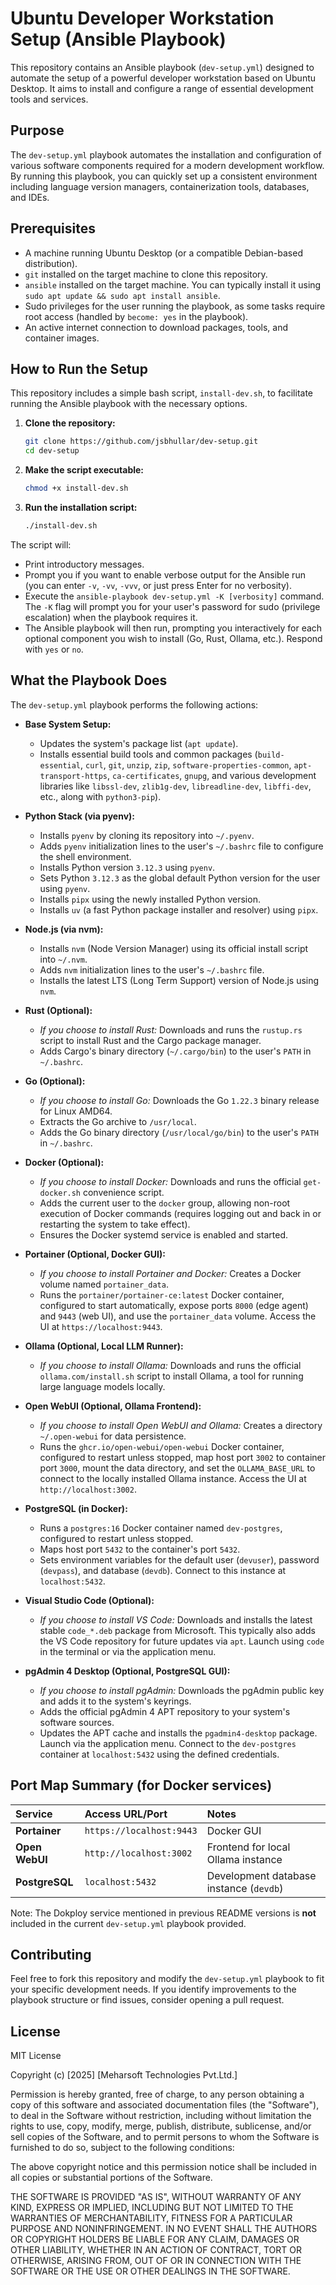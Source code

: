 # Ubuntu Developer Workstation Setup (Ansible Playbook)

This repository contains an Ansible playbook (`dev-setup.yml`) designed to automate the setup of a powerful developer workstation based on Ubuntu Desktop. It aims to install and configure a range of essential development tools and services.

## Purpose

The `dev-setup.yml` playbook automates the installation and configuration of various software components required for a modern development workflow. By running this playbook, you can quickly set up a consistent environment including language version managers, containerization tools, databases, and IDEs.

## Prerequisites

*   A machine running Ubuntu Desktop (or a compatible Debian-based distribution).
*   `git` installed on the target machine to clone this repository.
*   `ansible` installed on the target machine. You can typically install it using `sudo apt update && sudo apt install ansible`.
*   Sudo privileges for the user running the playbook, as some tasks require root access (handled by `become: yes` in the playbook).
*   An active internet connection to download packages, tools, and container images.

## How to Run the Setup

This repository includes a simple bash script, `install-dev.sh`, to facilitate running the Ansible playbook with the necessary options.

1.  **Clone the repository:**
    ```bash
    git clone https://github.com/jsbhullar/dev-setup.git
    cd dev-setup
    ```

2.  **Make the script executable:**
    ```bash
    chmod +x install-dev.sh
    ```

3.  **Run the installation script:**
    ```bash
    ./install-dev.sh
    ```

The script will:
*   Print introductory messages.
*   Prompt you if you want to enable verbose output for the Ansible run (you can enter `-v`, `-vv`, `-vvv`, or just press Enter for no verbosity).
*   Execute the `ansible-playbook dev-setup.yml -K [verbosity]` command. The `-K` flag will prompt you for your user's password for sudo (privilege escalation) when the playbook requires it.
*   The Ansible playbook will then run, prompting you interactively for each optional component you wish to install (Go, Rust, Ollama, etc.). Respond with `yes` or `no`.

## What the Playbook Does

The `dev-setup.yml` playbook performs the following actions:

*   **Base System Setup:**
    *   Updates the system's package list (`apt update`).
    *   Installs essential build tools and common packages (`build-essential`, `curl`, `git`, `unzip`, `zip`, `software-properties-common`, `apt-transport-https`, `ca-certificates`, `gnupg`, and various development libraries like `libssl-dev`, `zlib1g-dev`, `libreadline-dev`, `libffi-dev`, etc., along with `python3-pip`).

*   **Python Stack (via pyenv):**
    *   Installs `pyenv` by cloning its repository into `~/.pyenv`.
    *   Adds `pyenv` initialization lines to the user's `~/.bashrc` file to configure the shell environment.
    *   Installs Python version `3.12.3` using `pyenv`.
    *   Sets Python `3.12.3` as the global default Python version for the user using `pyenv`.
    *   Installs `pipx` using the newly installed Python version.
    *   Installs `uv` (a fast Python package installer and resolver) using `pipx`.

*   **Node.js (via nvm):**
    *   Installs `nvm` (Node Version Manager) using its official install script into `~/.nvm`.
    *   Adds `nvm` initialization lines to the user's `~/.bashrc` file.
    *   Installs the latest LTS (Long Term Support) version of Node.js using `nvm`.

*   **Rust (Optional):**
    *   *If you choose to install Rust:* Downloads and runs the `rustup.rs` script to install Rust and the Cargo package manager.
    *   Adds Cargo's binary directory (`~/.cargo/bin`) to the user's `PATH` in `~/.bashrc`.

*   **Go (Optional):**
    *   *If you choose to install Go:* Downloads the Go `1.22.3` binary release for Linux AMD64.
    *   Extracts the Go archive to `/usr/local`.
    *   Adds the Go binary directory (`/usr/local/go/bin`) to the user's `PATH` in `~/.bashrc`.

*   **Docker (Optional):**
    *   *If you choose to install Docker:* Downloads and runs the official `get-docker.sh` convenience script.
    *   Adds the current user to the `docker` group, allowing non-root execution of Docker commands (requires logging out and back in or restarting the system to take effect).
    *   Ensures the Docker systemd service is enabled and started.

*   **Portainer (Optional, Docker GUI):**
    *   *If you choose to install Portainer and Docker:* Creates a Docker volume named `portainer_data`.
    *   Runs the `portainer/portainer-ce:latest` Docker container, configured to start automatically, expose ports `8000` (edge agent) and `9443` (web UI), and use the `portainer_data` volume. Access the UI at `https://localhost:9443`.

*   **Ollama (Optional, Local LLM Runner):**
    *   *If you choose to install Ollama:* Downloads and runs the official `ollama.com/install.sh` script to install Ollama, a tool for running large language models locally.

*   **Open WebUI (Optional, Ollama Frontend):**
    *   *If you choose to install Open WebUI and Ollama:* Creates a directory `~/.open-webui` for data persistence.
    *   Runs the `ghcr.io/open-webui/open-webui` Docker container, configured to restart unless stopped, map host port `3002` to container port `3000`, mount the data directory, and set the `OLLAMA_BASE_URL` to connect to the locally installed Ollama instance. Access the UI at `http://localhost:3002`.

*   **PostgreSQL (in Docker):**
    *   Runs a `postgres:16` Docker container named `dev-postgres`, configured to restart unless stopped.
    *   Maps host port `5432` to the container's port `5432`.
    *   Sets environment variables for the default user (`devuser`), password (`devpass`), and database (`devdb`). Connect to this instance at `localhost:5432`.

*   **Visual Studio Code (Optional):**
    *   *If you choose to install VS Code:* Downloads and installs the latest stable `code_*.deb` package from Microsoft. This typically also adds the VS Code repository for future updates via `apt`. Launch using `code` in the terminal or via the application menu.

*   **pgAdmin 4 Desktop (Optional, PostgreSQL GUI):**
    *   *If you choose to install pgAdmin:* Downloads the pgAdmin public key and adds it to the system's keyrings.
    *   Adds the official pgAdmin 4 APT repository to your system's software sources.
    *   Updates the APT cache and installs the `pgadmin4-desktop` package. Launch via the application menu. Connect to the `dev-postgres` container at `localhost:5432` using the defined credentials.

## Port Map Summary (for Docker services)

| Service         | Access URL/Port         | Notes                                  |
| :-------------- | :---------------------- | :------------------------------------- |
| **Portainer**   | `https://localhost:9443`  | Docker GUI                             |
| **Open WebUI**  | `http://localhost:3002` | Frontend for local Ollama instance     |
| **PostgreSQL**  | `localhost:5432`        | Development database instance (`devdb`)|

Note: The Dokploy service mentioned in previous README versions is **not** included in the current `dev-setup.yml` playbook provided.

## Contributing

Feel free to fork this repository and modify the `dev-setup.yml` playbook to fit your specific development needs. If you identify improvements to the playbook structure or find issues, consider opening a pull request.

## License

MIT License

Copyright (c) [2025] [Meharsoft Technologies Pvt.Ltd.]

Permission is hereby granted, free of charge, to any person obtaining a copy
of this software and associated documentation files (the "Software"), to deal
in the Software without restriction, including without limitation the rights
to use, copy, modify, merge, publish, distribute, sublicense, and/or sell
copies of the Software, and to permit persons to whom the Software is
furnished to do so, subject to the following conditions:

The above copyright notice and this permission notice shall be included in all
copies or substantial portions of the Software.

THE SOFTWARE IS PROVIDED "AS IS", WITHOUT WARRANTY OF ANY KIND, EXPRESS OR
IMPLIED, INCLUDING BUT NOT LIMITED TO THE WARRANTIES OF MERCHANTABILITY,
FITNESS FOR A PARTICULAR PURPOSE AND NONINFRINGEMENT. IN NO EVENT SHALL THE
AUTHORS OR COPYRIGHT HOLDERS BE LIABLE FOR ANY CLAIM, DAMAGES OR OTHER
LIABILITY, WHETHER IN AN ACTION OF CONTRACT, TORT OR OTHERWISE, ARISING FROM,
OUT OF OR IN CONNECTION WITH THE SOFTWARE OR THE USE OR OTHER DEALINGS IN THE
SOFTWARE.
